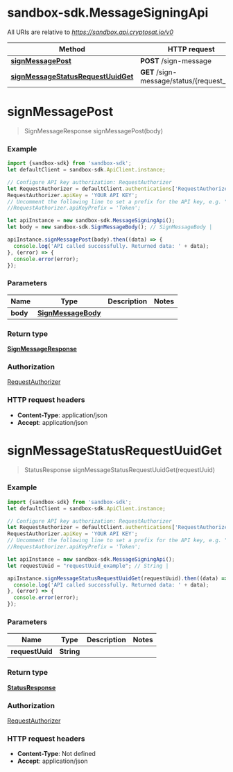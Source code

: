 # sandbox-sdk.MessageSigningApi

All URIs are relative to *https://sandbox.api.cryptosat.io/v0*

Method | HTTP request | Description
------------- | ------------- | -------------
[**signMessagePost**](MessageSigningApi.md#signMessagePost) | **POST** /sign-message | 
[**signMessageStatusRequestUuidGet**](MessageSigningApi.md#signMessageStatusRequestUuidGet) | **GET** /sign-message/status/{request_uuid} | 

<a name="signMessagePost"></a>
# **signMessagePost**
> SignMessageResponse signMessagePost(body)



### Example
```javascript
import {sandbox-sdk} from 'sandbox-sdk';
let defaultClient = sandbox-sdk.ApiClient.instance;

// Configure API key authorization: RequestAuthorizer
let RequestAuthorizer = defaultClient.authentications['RequestAuthorizer'];
RequestAuthorizer.apiKey = 'YOUR API KEY';
// Uncomment the following line to set a prefix for the API key, e.g. "Token" (defaults to null)
//RequestAuthorizer.apiKeyPrefix = 'Token';

let apiInstance = new sandbox-sdk.MessageSigningApi();
let body = new sandbox-sdk.SignMessageBody(); // SignMessageBody | 

apiInstance.signMessagePost(body).then((data) => {
  console.log('API called successfully. Returned data: ' + data);
}, (error) => {
  console.error(error);
});

```

### Parameters

Name | Type | Description  | Notes
------------- | ------------- | ------------- | -------------
 **body** | [**SignMessageBody**](SignMessageBody.md)|  | 

### Return type

[**SignMessageResponse**](SignMessageResponse.md)

### Authorization

[RequestAuthorizer](../README.md#RequestAuthorizer)

### HTTP request headers

 - **Content-Type**: application/json
 - **Accept**: application/json

<a name="signMessageStatusRequestUuidGet"></a>
# **signMessageStatusRequestUuidGet**
> StatusResponse signMessageStatusRequestUuidGet(requestUuid)



### Example
```javascript
import {sandbox-sdk} from 'sandbox-sdk';
let defaultClient = sandbox-sdk.ApiClient.instance;

// Configure API key authorization: RequestAuthorizer
let RequestAuthorizer = defaultClient.authentications['RequestAuthorizer'];
RequestAuthorizer.apiKey = 'YOUR API KEY';
// Uncomment the following line to set a prefix for the API key, e.g. "Token" (defaults to null)
//RequestAuthorizer.apiKeyPrefix = 'Token';

let apiInstance = new sandbox-sdk.MessageSigningApi();
let requestUuid = "requestUuid_example"; // String | 

apiInstance.signMessageStatusRequestUuidGet(requestUuid).then((data) => {
  console.log('API called successfully. Returned data: ' + data);
}, (error) => {
  console.error(error);
});

```

### Parameters

Name | Type | Description  | Notes
------------- | ------------- | ------------- | -------------
 **requestUuid** | **String**|  | 

### Return type

[**StatusResponse**](StatusResponse.md)

### Authorization

[RequestAuthorizer](../README.md#RequestAuthorizer)

### HTTP request headers

 - **Content-Type**: Not defined
 - **Accept**: application/json

